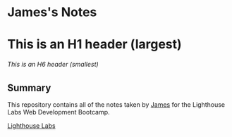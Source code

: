 # James's Notes
# This is an H1 header (largest)
###### This is an H6 header (smallest)

## Summary 

This repository contains all of the notes taken by [James](https://github.com/WoncheolKim) for the Lighthouse Labs Web Development Bootcamp.

[Lighthouse Labs](https://www.lighthouselabs.ca/)